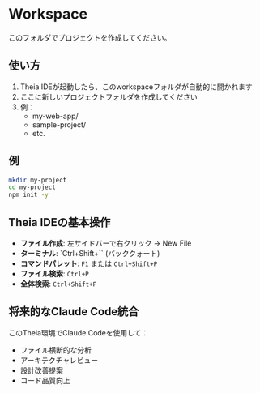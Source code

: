 # Workspace

このフォルダでプロジェクトを作成してください。

## 使い方

1. Theia IDEが起動したら、このworkspaceフォルダが自動的に開かれます
2. ここに新しいプロジェクトフォルダを作成してください
3. 例：
   - my-web-app/
   - sample-project/
   - etc.

## 例

```bash
mkdir my-project
cd my-project
npm init -y
```

## Theia IDEの基本操作

- **ファイル作成**: 左サイドバーで右クリック → New File
- **ターミナル**: `Ctrl+Shift+`` (バッククォート)
- **コマンドパレット**: `F1` または `Ctrl+Shift+P`
- **ファイル検索**: `Ctrl+P`
- **全体検索**: `Ctrl+Shift+F`

## 将来的なClaude Code統合

このTheia環境でClaude Codeを使用して：
- ファイル横断的な分析
- アーキテクチャレビュー
- 設計改善提案
- コード品質向上